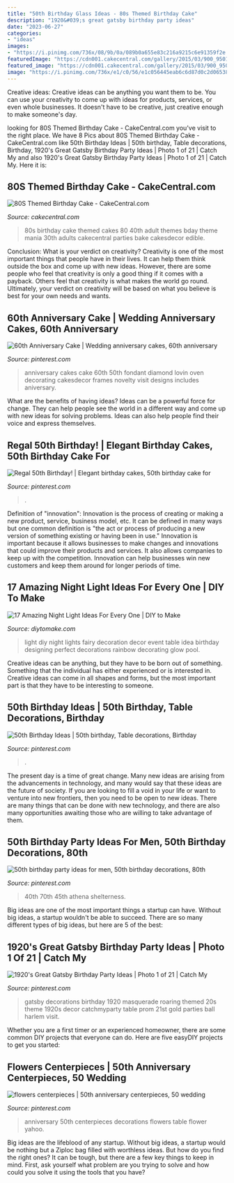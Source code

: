 ```yaml
---
title: "50th Birthday Glass Ideas - 80s Themed Birthday Cake"
description: "1920&#039;s great gatsby birthday party ideas"
date: "2023-06-27"
categories:
- "ideas"
images:
- "https://i.pinimg.com/736x/08/9b/0a/089b0a655e83c216a9215c6e91359f2e.jpg"
featuredImage: "https://cdn001.cakecentral.com/gallery/2015/03/900_950186HLaw_80s-themed-birthday-cake.jpg"
featured_image: "https://cdn001.cakecentral.com/gallery/2015/03/900_950186HLaw_80s-themed-birthday-cake.jpg"
image: "https://i.pinimg.com/736x/e1/c0/56/e1c056445eab6c6d87d0c2d06538488a.jpg"
---
```



Creative ideas:
Creative ideas can be anything you want them to be. You can use your creativity to come up with ideas for products, services, or even whole businesses. It doesn't have to be creative, just creative enough to make someone's day.

	

		
looking for 80S Themed Birthday Cake - CakeCentral.com you've visit to the right place. We have 8 Pics about 80S Themed Birthday Cake - CakeCentral.com like 50th Birthday Ideas | 50th birthday, Table decorations, Birthday, 1920&#039;s Great Gatsby Birthday Party Ideas | Photo 1 of 21 | Catch My and also 1920&#039;s Great Gatsby Birthday Party Ideas | Photo 1 of 21 | Catch My. Here it is:
		
    
## 80S Themed Birthday Cake - CakeCentral.com

<img loading=lazy src="https://cdn001.cakecentral.com/gallery/2015/03/900_950186HLaw_80s-themed-birthday-cake.jpg" onerror="this.onerror=null;this.src='https://tse4.mm.bing.net/th?id=OIP.5KAqtCytwHY6mp9KcrU_PQHaKD&amp;pid=15.1';" alt="80S Themed Birthday Cake - CakeCentral.com">

_Source: cakecentral.com_

>80s birthday cake themed cakes 80 40th adult themes bday theme mania 30th adults cakecentral parties bake cakesdecor edible. 

	

Conclusion: What is your verdict on creativity?
Creativity is one of the most important things that people have in their lives. It can help them think outside the box and come up with new ideas. However, there are some people who feel that creativity is only a good thing if it comes with a payback. Others feel that creativity is what makes the world go round. Ultimately, your verdict on creativity will be based on what you believe is best for your own needs and wants.

    
## 60th Anniversary Cake | Wedding Anniversary Cakes, 60th Anniversary

<img loading=lazy src="https://i.pinimg.com/736x/f5/92/77/f592778b7c2393eb866a8792d86ee546.jpg" onerror="this.onerror=null;this.src='https://tse3.mm.bing.net/th?id=OIP.LyUz0FSczbaHW2u9TrZtygHaLW&amp;pid=15.1';" alt="60th Anniversary Cake | Wedding anniversary cakes, 60th anniversary">

_Source: pinterest.com_

>anniversary cakes cake 60th 50th fondant diamond lovin oven decorating cakesdecor frames novelty visit designs includes aniversary. 

	

What are the benefits of having ideas?
Ideas can be a powerful force for change. They can help people see the world in a different way and come up with new ideas for solving problems. Ideas can also help people find their voice and express themselves.

    
## Regal 50th Birthday! | Elegant Birthday Cakes, 50th Birthday Cake For

<img loading=lazy src="https://i.pinimg.com/736x/e1/c0/56/e1c056445eab6c6d87d0c2d06538488a.jpg" onerror="this.onerror=null;this.src='https://tse1.mm.bing.net/th?id=OIP.QVjjsn03bVV5_sjHOugeFgHaLH&amp;pid=15.1';" alt="Regal 50th Birthday! | Elegant birthday cakes, 50th birthday cake for">

_Source: pinterest.com_

>. 

	

Definition of "innovation":
Innovation is the process of creating or making a new product, service, business model, etc. It can be defined in many ways but one common definition is "the act or process of producing a new version of something existing or having been in use." 
Innovation is important because it allows businesses to make changes and innovations that could improve their products and services. It also allows companies to keep up with the competition. Innovation can help businesses win new customers and keep them around for longer periods of time.

    
## 17 Amazing Night Light Ideas For Every One | DIY To Make

<img loading=lazy src="http://www.diytomake.com/wp-content/uploads/2017/02/Kids-Party-Night-Light-Idea.jpg" onerror="this.onerror=null;this.src='https://tse3.mm.bing.net/th?id=OIP.S6aV2hxMmoMU24GB_BC98wHaLL&amp;pid=15.1';" alt="17 Amazing Night Light Ideas For Every One | DIY to Make">

_Source: diytomake.com_

>light diy night lights fairy decoration decor event table idea birthday designing perfect decorations rainbow decorating glow pool. 

	

Creative ideas can be anything, but they have to be born out of something. Something that the individual has either experienced or is interested in. Creative ideas can come in all shapes and forms, but the most important part is that they have to be interesting to someone.

    
## 50th Birthday Ideas | 50th Birthday, Table Decorations, Birthday

<img loading=lazy src="https://i.pinimg.com/736x/57/62/21/576221774e867fd49bbd2a9f152e68de.jpg" onerror="this.onerror=null;this.src='https://tse3.mm.bing.net/th?id=OIP.0K9vtAi-U_4GZ8sotCAmGAHaJ3&amp;pid=15.1';" alt="50th Birthday Ideas | 50th birthday, Table decorations, Birthday">

_Source: pinterest.com_

>. 

	

The present day is a time of great change. Many new ideas are arising from the advancements in technology, and many would say that these ideas are the future of society. If you are looking to fill a void in your life or want to venture into new frontiers, then you need to be open to new ideas. There are many things that can be done with new technology, and there are also many opportunities awaiting those who are willing to take advantage of them.

    
## 50th Birthday Party Ideas For Men, 50th Birthday Decorations, 80th

<img loading=lazy src="https://i.pinimg.com/736x/b8/4d/8e/b84d8e098d63991f5e41129e9112baec--th-birthday.jpg" onerror="this.onerror=null;this.src='https://tse4.mm.bing.net/th?id=OIP.4zMle9-HMw2bVlOuvlK5YAHaJ3&amp;pid=15.1';" alt="50th birthday party ideas for men, 50th birthday decorations, 80th">

_Source: pinterest.com_

>40th 70th 45th athena shelterness. 

	

Big ideas are one of the most important things a startup can have. Without big ideas, a startup wouldn't be able to succeed. There are so many different types of big ideas, but here are 5 of the best: 

    
## 1920&#039;s Great Gatsby Birthday Party Ideas | Photo 1 Of 21 | Catch My

<img loading=lazy src="https://i.pinimg.com/736x/08/9b/0a/089b0a655e83c216a9215c6e91359f2e.jpg" onerror="this.onerror=null;this.src='https://tse3.mm.bing.net/th?id=OIP.UFLaCX6WwXoDs1OgiF_x4AHaLG&amp;pid=15.1';" alt="1920&#039;s Great Gatsby Birthday Party Ideas | Photo 1 of 21 | Catch My">

_Source: pinterest.com_

>gatsby decorations birthday 1920 masquerade roaring themed 20s theme 1920s decor catchmyparty table prom 21st gold parties ball harlem visit. 

	

Whether you are a first timer or an experienced homeowner, there are some common DIY projects that everyone can do. Here are five easyDIY projects to get you started:

    
## Flowers Centerpieces | 50th Anniversary Centerpieces, 50 Wedding

<img loading=lazy src="https://i.pinimg.com/736x/7e/95/8f/7e958f10f91a79ca7e52df347fabc9a2--th-anniversary-centerpieces-anniversary-flowers.jpg" onerror="this.onerror=null;this.src='https://tse4.mm.bing.net/th?id=OIP.KRZ0LVsUjLm61G9De26TsgHaLH&amp;pid=15.1';" alt="flowers centerpieces | 50th anniversary centerpieces, 50 wedding">

_Source: pinterest.com_

>anniversary 50th centerpieces decorations flowers table flower yahoo. 

	

Big ideas are the lifeblood of any startup. Without big ideas, a startup would be nothing but a Ziploc bag filled with worthless ideas. But how do you find the right ones? It can be tough, but there are a few key things to keep in mind. First, ask yourself what problem are you trying to solve and how could you solve it using the tools that you have?

